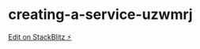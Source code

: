 # creating-a-service-uzwmrj

[Edit on StackBlitz ⚡️](https://stackblitz.com/edit/creating-a-service-uzwmrj)